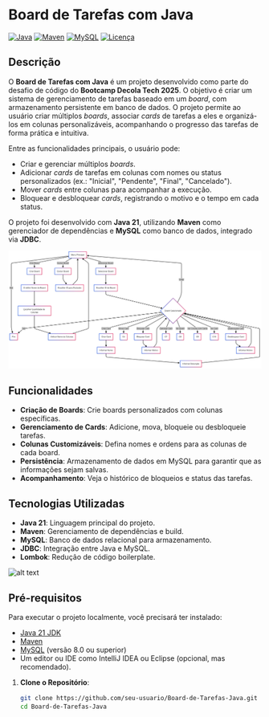 # Board de Tarefas com Java

[![Java](https://img.shields.io/badge/Java-21-red)](https://www.oracle.com/java/)
[![Maven](https://img.shields.io/badge/Maven-4.0.0-blue)](https://maven.apache.org/)
[![MySQL](https://img.shields.io/badge/MySQL-8.0-green)](https://www.mysql.com/)
[![Licença](https://img.shields.io/badge/Licença-MIT-yellow)](LICENSE)

## Descrição

O **Board de Tarefas com Java** é um projeto desenvolvido como parte do desafio de código do **Bootcamp Decola Tech 2025**. O objetivo é criar um sistema de gerenciamento de tarefas baseado em um *board*, com armazenamento persistente em banco de dados. O projeto permite ao usuário criar múltiplos *boards*, associar *cards* de tarefas a eles e organizá-los em colunas personalizáveis, acompanhando o progresso das tarefas de forma prática e intuitiva.

Entre as funcionalidades principais, o usuário pode:
- Criar e gerenciar múltiplos *boards*.
- Adicionar *cards* de tarefas em colunas com nomes ou status personalizados (ex.: "Inicial", "Pendente", "Final", "Cancelado").
- Mover *cards* entre colunas para acompanhar a execução.
- Bloquear e desbloquear *cards*, registrando o motivo e o tempo em cada status.

O projeto foi desenvolvido com **Java 21**, utilizando **Maven** como gerenciador de dependências e **MySQL** como banco de dados, integrado via **JDBC**.

![alt text](img/navegacao_BoardTarefas.png)

## Funcionalidades

- **Criação de Boards**: Crie boards personalizados com colunas específicas.
- **Gerenciamento de Cards**: Adicione, mova, bloqueie ou desbloqueie tarefas.
- **Colunas Customizáveis**: Defina nomes e ordens para as colunas de cada board.
- **Persistência**: Armazenamento de dados em MySQL para garantir que as informações sejam salvas.
- **Acompanhamento**: Veja o histórico de bloqueios e status das tarefas.

## Tecnologias Utilizadas

- **Java 21**: Linguagem principal do projeto.
- **Maven**: Gerenciamento de dependências e build.
- **MySQL**: Banco de dados relacional para armazenamento.
- **JDBC**: Integração entre Java e MySQL.
- **Lombok**: Redução de código boilerplate.

![alt text](img/BoardTarefas.gif)


## Pré-requisitos

Para executar o projeto localmente, você precisará ter instalado:
- [Java 21 JDK](https://www.oracle.com/java/technologies/javase/jdk21-archive-downloads.html)
- [Maven](https://maven.apache.org/download.cgi)
- [MySQL](https://dev.mysql.com/downloads/mysql/) (versão 8.0 ou superior)
- Um editor ou IDE como IntelliJ IDEA ou Eclipse (opcional, mas recomendado).


1. **Clone o Repositório**:
   ```bash
   git clone https://github.com/seu-usuario/Board-de-Tarefas-Java.git
   cd Board-de-Tarefas-Java